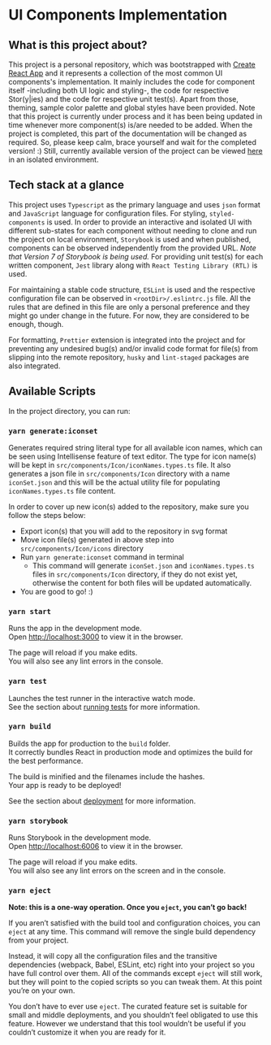 # UI Components Implementation

## What is this project about?

This project is a personal repository, which was bootstrapped with [Create React App](https://github.com/facebook/create-react-app) and it represents a collection of the most common UI components's implementation. It mainly includes the code for component itself -including both UI logic and styling-, the code for respective Stor(y|ies) and the code for respective unit test(s). Apart from those, theming, sample color palette and global styles have been provided. Note that this project is currently under process and it has been being updated in time whenever more component(s) is/are needed to be added. When the project is completed, this part of the documentation will be changed as required. So, please keep calm, brace yourself and wait for the completed version! :) Still, currently available version of the project can be viewed [here](https://64725a0d7e193771886bdb49-ghjjefjsgt.chromatic.com/) in an isolated environment.

## Tech stack at a glance

This project uses `Typescript` as the primary language and uses `json` format and `JavaScript` language for configuration files. For styling, `styled-components` is used. In order to provide an interactive and isolated UI with different sub-states for each component without needing to clone and run the project on local environment, `Storybook` is used and when published, components can be observed independently from the provided URL. _Note that Version 7 of Storybook is being used._ For providing unit test(s) for each written component, `Jest` library along with `React Testing Library (RTL)` is used.

For maintaining a stable code structure, `ESLint` is used and the respective configuration file can be observed in `<rootDir>/.eslintrc.js` file. All the rules that are defined in this file are only a personal preference and they might go under change in the future. For now, they are considered to be enough, though.

For formatting, `Prettier` extension is integrated into the project and for preventing any undesired bug(s) and/or invalid code format for file(s) from slipping into the remote repository, `husky` and `lint-staged` packages are also integrated.

## Available Scripts

In the project directory, you can run:

### `yarn generate:iconset`

Generates required string literal type for all available icon names, which can be seen using Intellisense feature of text editor. The type for icon name(s) will be kept in `src/components/Icon/iconNames.types.ts` file. It also generates a json file in `src/components/Icon` directory with a name `iconSet.json` and this will be the actual utility file for populating `iconNames.types.ts` file content.

In order to cover up new icon(s) added to the repository, make sure you follow the steps below:

- Export icon(s) that you will add to the repository in svg format
- Move icon file(s) generated in above step into `src/components/Icon/icons` directory
- Run `yarn generate:iconset` command in terminal
  - This command will generate `iconSet.json` and `iconNames.types.ts` files in `src/components/Icon` directory, if they do not exist yet, otherwise the content for both files will be updated automatically.
- You are good to go! :)

### `yarn start`

Runs the app in the development mode.\
Open [http://localhost:3000](http://localhost:3000) to view it in the browser.

The page will reload if you make edits.\
You will also see any lint errors in the console.

### `yarn test`

Launches the test runner in the interactive watch mode.\
See the section about [running tests](https://facebook.github.io/create-react-app/docs/running-tests) for more information.

### `yarn build`

Builds the app for production to the `build` folder.\
It correctly bundles React in production mode and optimizes the build for the best performance.

The build is minified and the filenames include the hashes.\
Your app is ready to be deployed!

See the section about [deployment](https://facebook.github.io/create-react-app/docs/deployment) for more information.

### `yarn storybook`

Runs Storybook in the development mode.\
Open [http://localhost:6006](http://localhost:6006) to view it in the browser.

The page will reload if you make edits.\
You will also see any lint errors on the screen and in the console.

### `yarn eject`

**Note: this is a one-way operation. Once you `eject`, you can’t go back!**

If you aren’t satisfied with the build tool and configuration choices, you can `eject` at any time. This command will remove the single build dependency from your project.

Instead, it will copy all the configuration files and the transitive dependencies (webpack, Babel, ESLint, etc) right into your project so you have full control over them. All of the commands except `eject` will still work, but they will point to the copied scripts so you can tweak them. At this point you’re on your own.

You don’t have to ever use `eject`. The curated feature set is suitable for small and middle deployments, and you shouldn’t feel obligated to use this feature. However we understand that this tool wouldn’t be useful if you couldn’t customize it when you are ready for it.
